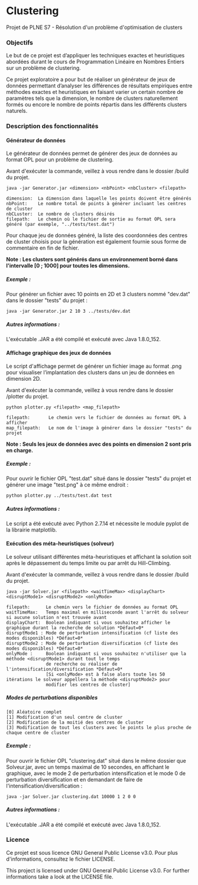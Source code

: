 # Clustering
Projet de PLNE S7 - Résolution d'un problème d'optimisation de clusters

### Objectifs

Le but de ce projet est d’appliquer les techniques exactes et heuristiques abordées durant le cours de Programmation Linéaire en Nombres Entiers sur un problème de clustering.

Ce projet exploratoire a pour but de réaliser un générateur de jeux de données permettant d’analyser les différences de résultats empiriques entre méthodes exactes et heuristiques en faisant varier un certain nombre de paramètres tels que la dimension, le nombre de clusters naturellement formés ou encore le nombre de points répartis dans les différents clusters naturels.


### Description des fonctionnalités

#### Générateur de données

Le générateur de données permet de générer des jeux de données au format OPL pour un problème de clustering.

Avant d'exécuter la commande, veillez à vous rendre dans le dossier /build du projet.

```
java -jar Generator.jar <dimension> <nbPoint> <nbCluster> <filepath>

dimension:  La dimension dans laquelle les points doivent être générés
nbPoint:    Le nombre total de points à générer incluant les centres de cluster
nbCLuster:  Le nombre de clusters désirés
filepath:   Le chemin où le fichier de sortie au format OPL sera généré (par exemple, "../tests/test.dat")
```

Pour chaque jeu de données généré, la liste des coordonnées des centres de cluster choisis pour la génération est également fournie sous forme de commentaire en fin de fichier.

**Note : Les clusters sont générés dans un environnement borné dans l'intervalle [0 ; 1000] pour toutes les dimensions.**

##### Exemple :

Pour générer un fichier avec 10 points en 2D et 3 clusters nommé "dev.dat" dans le dossier "tests" du projet :

```
java -jar Generator.jar 2 10 3 ../tests/dev.dat
```

##### Autres informations :

L'exécutable .JAR a été compilé et exécuté avec Java 1.8.0_152.

#### Affichage graphique des jeux de données

Le script d'affichage permet de générer un fichier image au format .png pour visualiser l’implantation des clusters dans un jeu de données en dimension 2D.

Avant d'exécuter la commande, veillez à vous rendre dans le dossier /plotter du projet.

```
python plotter.py <filepath> <map_filepath>

filepath:       Le chemin vers le fichier de données au format OPL à afficher
map_filepath:   Le nom de l'image à générer dans le dossier "tests" du projet
```

**Note : Seuls les jeux de données avec des points en dimension 2 sont pris en charge.**

##### Exemple :

Pour ouvrir le fichier OPL "test.dat" situé dans le dossier "tests" du projet et générer une image "test.png" à ce même endroit :

```
python plotter.py ../tests/test.dat test
```

##### Autres informations :

Le script a été exécuté avec Python 2.7.14 et nécessite le module pyplot de la librairie matplotlib.  

#### Exécution des méta-heuristiques (solveur)

Le solveur utilisant différentes méta-heuristiques et affichant la solution soit après le dépassement du temps limite ou par arrêt du Hill-Climbing.
 
Avant d'exécuter la commande, veillez à vous rendre dans le dossier /build du projet.

````shell script
java -jar Solver.jar <filepath> <waitTimeMax> <displayChart> <disruptMode1> <disruptMode2> <onlyMode>

filepath:      Le chemin vers le fichier de données au format OPL
waitTimeMax:   Temps maximal en milliseconde avant l'arrêt du solveur si aucune solution n'est trouvée avant
displayChart:  Boolean indiquant si vous souhaitez afficher le graphique durant la recherche de solution *Défaut=0*
disruptMode1 : Mode de perturbation intensification (cf liste des modes disponibles) *Défaut=0*
disruptMode2 : Mode de perturbation diversification (cf liste des modes disponibles) *Défaut=0*
onlyMode :     Boolean indiquant si vous souhaitez n'utiliser que la méthode <disruptMode1> durant tout le temps
               de recherche ou réaliser de l'intensification/diversification *Défaut=0*
               [Si <onlyMode> est à false alors toute les 50 itérations le solveur appellera la méthode <disruptMode2> pour
               modifier les centres de cluster]
````

##### Modes de perturbations disponibles
````text
[0] Aléatoire complet
[1] Modification d'un seul centre de cluster
[2] Modification de la moitié des centres de cluster
[3] Modification de tout les clusters avec le points le plus proche de chaque centre de cluster
````


##### Exemple :
Pour ouvrir le fichier OPL "clustering.dat" situé dans le même dossier que Solveur.jar, avec un temps maximal de 10 secondes, 
en affichant le graphique, avec le mode 2 de perturbation intensification et le mode 0 de perturbation diversification et en demandant de faire de l'intensification/diversification :

````shell script
java -jar Solver.jar clustering.dat 10000 1 2 0 0
````

##### Autres informations :

L'exécutable .JAR a été compilé et exécuté avec Java 1.8.0_152.

### Licence

Ce projet est sous licence GNU General Public License v3.0. Pour plus d'informations, consultez le fichier LICENSE.

This project is licensed under GNU General Public License v3.0. For further informations take a look at the LICENSE file.
